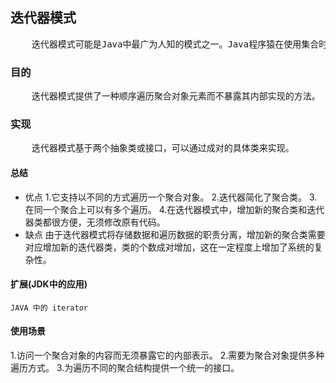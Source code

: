 ## 迭代器模式
<pre>
    迭代器模式可能是Java中最广为人知的模式之一。Java程序猿在使用集合时，并不需要关注其类型是数组、列表、集合还是其他，有些人并不知道这些集合包其实是使用了迭代器模式来实现的。
</pre>

### 目的
<pre>
    迭代器模式提供了一种顺序遍历聚合对象元素而不暴露其内部实现的方法。
</pre>

### 实现
<pre>
    迭代器模式基于两个抽象类或接口，可以通过成对的具体类来实现。
</pre>

#### 总结
- 优点
    1.它支持以不同的方式遍历一个聚合对象。 
    2.迭代器简化了聚合类。 
    3.在同一个聚合上可以有多个遍历。 
    4.在迭代器模式中，增加新的聚合类和迭代器类都很方便，无须修改原有代码。
- 缺点
    由于迭代器模式将存储数据和遍历数据的职责分离，增加新的聚合类需要对应增加新的迭代器类，类的个数成对增加，这在一定程度上增加了系统的复杂性。
    
#### 扩展(JDK中的应用)
    JAVA 中的 iterator

#### 使用场景
 1.访问一个聚合对象的内容而无须暴露它的内部表示。 
 2.需要为聚合对象提供多种遍历方式。 
 3.为遍历不同的聚合结构提供一个统一的接口。